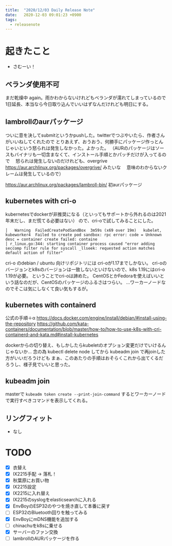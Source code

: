 ```yaml
---
title:  "2020/12/03 Daily Release Note"
date:   2020-12-03 09:01:23 +0900
tags:
  - releasenote
---
```

# 起きたこと

* さむーい！

## ベランダ使用不可

まだ乾燥中 again。雨かわからないけれどもベランダが濡れてしまっているので
1日延長、本当なら今日取り込んでいいはずなんだけれども明日にする。

## lambrollのaurパッケージ

ついに意を決してsubmitというかpushした。twitterでつぶやいたら、作者さんがいいねしてくれたので
とりあえず、おうおう、何勝手にパッケージ作っとんじゃいという怒られは発生しなかった。よかった。
（AURのパッケージはソースもバイナリも一切含まなくて、インストール手順とかパッチだけが入ってるので
　怒られは発生しないのだけれども、overgrive https://aur.archlinux.org/packages/overgrive/ みたいな
　意味のわからないクレームは発生しているので）

https://aur.archlinux.org/packages/lambroll-bin/ 初aurパッケージ


## kubernetes with cri-o

kubernetesでdockerが非推奨になる（といってもサポートから外れるのは2021年末だし、まだ慌てる必要はない）
ので、cri-oで試してみることにした。

```
│   Warning  FailedCreatePodSandBox  3m59s (x69 over 19m)   kubelet, kubeworker4  Failed to create pod sandbox: rpc error: code = Unknown desc = container create failed: containe  
│ r_linux.go:344: starting container process caused "error adding seccomp filter rule for syscall _llseek: requested action matches default action of filter"   
```

cri-o のdebian / ubuntu 向けリポジトリには cri-oが1.17までしかない。
cri-oのバージョンとk8sのバージョンは一致しないといけないので、k8s 1.19にはcri-o 1.19が必要。
ということでcri-oは諦めた。 CentOSとかFedoraを使えばいいという話なのだが、CentOSのパッケージのふるさはつらい。
…ワーカーノードなのでそこは気にしなくて良い気もするが。

## kubernetes with containerd

公式の手順＋α
https://docs.docker.com/engine/install/debian/#install-using-the-repository
https://github.com/kata-containers/documentation/blob/master/how-to/how-to-use-k8s-with-cri-containerd-and-kata.md#install-kubernetes

dockerからの切り替え、もしかしたらkubeletのオプション変更だけでいけるんじゃないか…
念の為 kubectl delete node してから kubeadm join で再joinした方がいいだろうけども
まぁ、このあたりの手順はおそらくこれから出てくるだろうし、様子見でいいと思った。

## kubeadm join

masterで `kubeadm token create --print-join-command` するとワーカーノードで実行すべきコマンドを表示してくれる。

## リングフィット

* なし

# TODO 

- [x] 衣替え
- [X] IX2215手配 -> 落札！
- [x] 秋葉原にお買い物
- [x] IX2215設定
- [x] IX2215に入れ替え
- [x] IX2215のsyslogをelasticsearchに入れる
- [x] EnvBoyのESP32のやつを焼き直して本番に戻す
- [ ] ESP32のBluetooth回りを触ってみる
- [x] EnvBoyにmDNS機能を追加する
- [ ] chinachuをk8sに乗せる
- [x] サーバーのファン交換
- [ ] lambrollのAURパッケージを作る